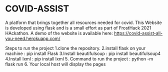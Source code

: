 # COVID-ASSIST
A platform that brings together all resources needed for covid.
This Website is developed using flask and is a small effort as part of FrostHack 2021 HAckathon.
A demo of the website is available here: https://covid-assist-all-you-need.herokuapp.com/

Steps to run the project
1.clone the repository.
2.install flask on your machine : pip install Flask
3.Install beautifulsoup : pip install beautifulsoup4
4.Install lxml : pip install lxml
5. Command to run the project : python -m flask run
6. Your local host will display the pages
